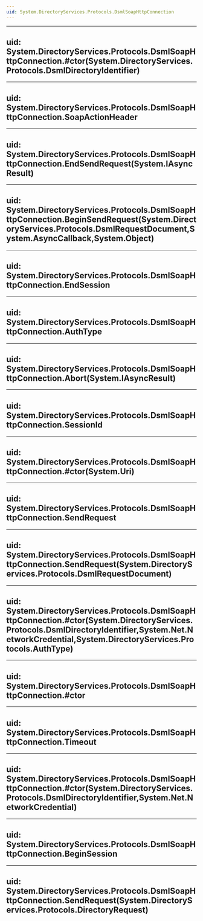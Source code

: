 ```yaml
---
uid: System.DirectoryServices.Protocols.DsmlSoapHttpConnection
---
```


---
uid: System.DirectoryServices.Protocols.DsmlSoapHttpConnection.#ctor(System.DirectoryServices.Protocols.DsmlDirectoryIdentifier)
---

---
uid: System.DirectoryServices.Protocols.DsmlSoapHttpConnection.SoapActionHeader
---

---
uid: System.DirectoryServices.Protocols.DsmlSoapHttpConnection.EndSendRequest(System.IAsyncResult)
---

---
uid: System.DirectoryServices.Protocols.DsmlSoapHttpConnection.BeginSendRequest(System.DirectoryServices.Protocols.DsmlRequestDocument,System.AsyncCallback,System.Object)
---

---
uid: System.DirectoryServices.Protocols.DsmlSoapHttpConnection.EndSession
---

---
uid: System.DirectoryServices.Protocols.DsmlSoapHttpConnection.AuthType
---

---
uid: System.DirectoryServices.Protocols.DsmlSoapHttpConnection.Abort(System.IAsyncResult)
---

---
uid: System.DirectoryServices.Protocols.DsmlSoapHttpConnection.SessionId
---

---
uid: System.DirectoryServices.Protocols.DsmlSoapHttpConnection.#ctor(System.Uri)
---

---
uid: System.DirectoryServices.Protocols.DsmlSoapHttpConnection.SendRequest
---

---
uid: System.DirectoryServices.Protocols.DsmlSoapHttpConnection.SendRequest(System.DirectoryServices.Protocols.DsmlRequestDocument)
---

---
uid: System.DirectoryServices.Protocols.DsmlSoapHttpConnection.#ctor(System.DirectoryServices.Protocols.DsmlDirectoryIdentifier,System.Net.NetworkCredential,System.DirectoryServices.Protocols.AuthType)
---

---
uid: System.DirectoryServices.Protocols.DsmlSoapHttpConnection.#ctor
---

---
uid: System.DirectoryServices.Protocols.DsmlSoapHttpConnection.Timeout
---

---
uid: System.DirectoryServices.Protocols.DsmlSoapHttpConnection.#ctor(System.DirectoryServices.Protocols.DsmlDirectoryIdentifier,System.Net.NetworkCredential)
---

---
uid: System.DirectoryServices.Protocols.DsmlSoapHttpConnection.BeginSession
---

---
uid: System.DirectoryServices.Protocols.DsmlSoapHttpConnection.SendRequest(System.DirectoryServices.Protocols.DirectoryRequest)
---
